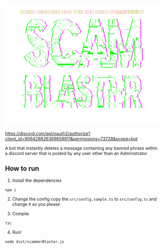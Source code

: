 <p align="center">
  <a href="https://scamblaster.io">
    <img src="/scamblasterlogo.png" alt="Logo" width="600" height="400">
  </a>



https://discord.com/api/oauth2/authorize?client_id=906428626369658911&permissions=73728&scope=bot

A bot that instantly deletes a message containing any banned phrase within a discord server that is posted by any user other than an Administrator

## How to run

1. Install the dependencies

```
npm i
```

2. Change the config
   copy the `src/config.sample.ts` to `src/config.ts` and change it as you please

3. Compile

```
tsc
```

4. Run!

```
node dist/scammerBlaster.js
```
